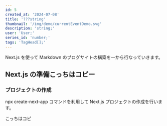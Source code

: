 ```yaml
---
id: 5
created_at: '2024-07-08'
title: '???string'
thumbnail: '/img/demo/currentEventDemo.svg'
description: 'string;'
user: 'User;'
series_id: 'number;'
tags: 'TagHead[];'
---
```

Next.js を使って Markdown のブログサイトの構築を一から行なっていきます。

## Next.js の準備こっちはコピー

### プロジェクトの作成

npx create-next-app コマンドを利用して Next.js プロジェクトの作成を行います。

こっちはコピ
